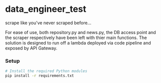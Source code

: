 # data_engineer_test

scrape like you've never scraped before...

For ease of use, both repository.py and news.py, the DB access point and the scraper respectively have been left with thier main functions.
The solution is designed to run off a lambda deployed via code pipeline and exposed by API Gateway.



### Setup

```bash
# Install the required Python modules
pip install -r requirements.txt
```
